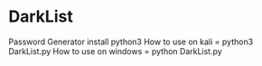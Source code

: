 # DarkList
Password Generator
install python3
How to use on kali = python3 DarkList.py
How to use on windows = python DarkList.py

